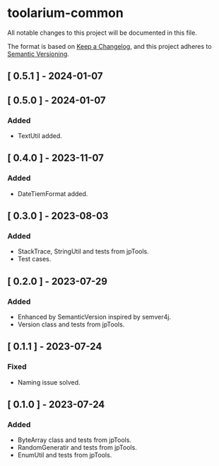 # toolarium-common

All notable changes to this project will be documented in this file.

The format is based on [Keep a Changelog](https://keepachangelog.com/en/1.0.0/),
and this project adheres to [Semantic Versioning](https://semver.org/spec/v2.0.0.html).

## [ 0.5.1 ] - 2024-01-07

## [ 0.5.0 ] - 2024-01-07
### Added
- TextUtil added.

## [ 0.4.0 ] - 2023-11-07
### Added
- DateTiemFormat added.

## [ 0.3.0 ] - 2023-08-03
### Added
- StackTrace, StringUtil and tests from jpTools.
- Test cases.

## [ 0.2.0 ] - 2023-07-29
### Added
- Enhanced by SemanticVersion inspired by semver4j.
- Version class and tests from jpTools.

## [ 0.1.1 ] - 2023-07-24
### Fixed
- Naming issue solved.

## [ 0.1.0 ] - 2023-07-24
### Added
- ByteArray class and tests from jpTools.
- RandomGeneratir and tests from jpTools.
- EnumUtil and tests from jpTools.
